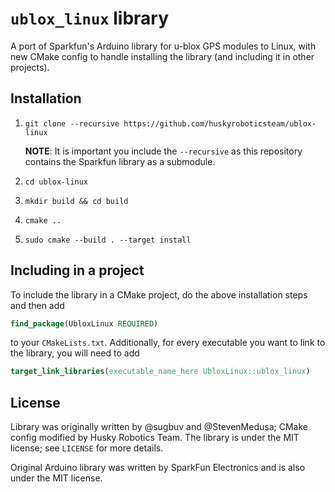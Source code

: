 # `ublox_linux` library
A port of Sparkfun's Arduino library for u-blox GPS modules to Linux,
with new CMake config to handle installing the library (and including
it in other projects).

## Installation
1. `git clone --recursive https://github.com/huskyroboticsteam/ublox-linux`

	**NOTE**: It is important you include the `--recursive` as this
    repository contains the Sparkfun library as a submodule.
2. `cd ublox-linux`
3. `mkdir build && cd build`
4. `cmake ..`
5. `sudo cmake --build . --target install`

## Including in a project
To include the library in a CMake project, do the above installation
steps and then add
```cmake
find_package(UbloxLinux REQUIRED)
```
to your `CMakeLists.txt`. Additionally, for every executable you want
to link to the library, you will need to add
```cmake
target_link_libraries(executable_name_here UbloxLinux::ublox_linux)
```

## License
Library was originally written by @sugbuv and @StevenMedusa; CMake
config modified by Husky Robotics Team. The library is under the MIT
license; see `LICENSE` for more details.

Original Arduino library was written by SparkFun Electronics and is
also under the MIT license.
